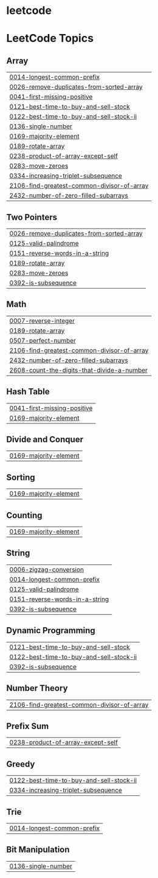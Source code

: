 # leetcode

<!---LeetCode Topics Start-->
# LeetCode Topics
## Array
|  |
| ------- |
| [0014-longest-common-prefix](https://github.com/Rajeshsaharan/leetcode/tree/master/0014-longest-common-prefix) |
| [0026-remove-duplicates-from-sorted-array](https://github.com/Rajeshsaharan/leetcode/tree/master/0026-remove-duplicates-from-sorted-array) |
| [0041-first-missing-positive](https://github.com/Rajeshsaharan/leetcode/tree/master/0041-first-missing-positive) |
| [0121-best-time-to-buy-and-sell-stock](https://github.com/Rajeshsaharan/leetcode/tree/master/0121-best-time-to-buy-and-sell-stock) |
| [0122-best-time-to-buy-and-sell-stock-ii](https://github.com/Rajeshsaharan/leetcode/tree/master/0122-best-time-to-buy-and-sell-stock-ii) |
| [0136-single-number](https://github.com/Rajeshsaharan/leetcode/tree/master/0136-single-number) |
| [0169-majority-element](https://github.com/Rajeshsaharan/leetcode/tree/master/0169-majority-element) |
| [0189-rotate-array](https://github.com/Rajeshsaharan/leetcode/tree/master/0189-rotate-array) |
| [0238-product-of-array-except-self](https://github.com/Rajeshsaharan/leetcode/tree/master/0238-product-of-array-except-self) |
| [0283-move-zeroes](https://github.com/Rajeshsaharan/leetcode/tree/master/0283-move-zeroes) |
| [0334-increasing-triplet-subsequence](https://github.com/Rajeshsaharan/leetcode/tree/master/0334-increasing-triplet-subsequence) |
| [2106-find-greatest-common-divisor-of-array](https://github.com/Rajeshsaharan/leetcode/tree/master/2106-find-greatest-common-divisor-of-array) |
| [2432-number-of-zero-filled-subarrays](https://github.com/Rajeshsaharan/leetcode/tree/master/2432-number-of-zero-filled-subarrays) |
## Two Pointers
|  |
| ------- |
| [0026-remove-duplicates-from-sorted-array](https://github.com/Rajeshsaharan/leetcode/tree/master/0026-remove-duplicates-from-sorted-array) |
| [0125-valid-palindrome](https://github.com/Rajeshsaharan/leetcode/tree/master/0125-valid-palindrome) |
| [0151-reverse-words-in-a-string](https://github.com/Rajeshsaharan/leetcode/tree/master/0151-reverse-words-in-a-string) |
| [0189-rotate-array](https://github.com/Rajeshsaharan/leetcode/tree/master/0189-rotate-array) |
| [0283-move-zeroes](https://github.com/Rajeshsaharan/leetcode/tree/master/0283-move-zeroes) |
| [0392-is-subsequence](https://github.com/Rajeshsaharan/leetcode/tree/master/0392-is-subsequence) |
## Math
|  |
| ------- |
| [0007-reverse-integer](https://github.com/Rajeshsaharan/leetcode/tree/master/0007-reverse-integer) |
| [0189-rotate-array](https://github.com/Rajeshsaharan/leetcode/tree/master/0189-rotate-array) |
| [0507-perfect-number](https://github.com/Rajeshsaharan/leetcode/tree/master/0507-perfect-number) |
| [2106-find-greatest-common-divisor-of-array](https://github.com/Rajeshsaharan/leetcode/tree/master/2106-find-greatest-common-divisor-of-array) |
| [2432-number-of-zero-filled-subarrays](https://github.com/Rajeshsaharan/leetcode/tree/master/2432-number-of-zero-filled-subarrays) |
| [2608-count-the-digits-that-divide-a-number](https://github.com/Rajeshsaharan/leetcode/tree/master/2608-count-the-digits-that-divide-a-number) |
## Hash Table
|  |
| ------- |
| [0041-first-missing-positive](https://github.com/Rajeshsaharan/leetcode/tree/master/0041-first-missing-positive) |
| [0169-majority-element](https://github.com/Rajeshsaharan/leetcode/tree/master/0169-majority-element) |
## Divide and Conquer
|  |
| ------- |
| [0169-majority-element](https://github.com/Rajeshsaharan/leetcode/tree/master/0169-majority-element) |
## Sorting
|  |
| ------- |
| [0169-majority-element](https://github.com/Rajeshsaharan/leetcode/tree/master/0169-majority-element) |
## Counting
|  |
| ------- |
| [0169-majority-element](https://github.com/Rajeshsaharan/leetcode/tree/master/0169-majority-element) |
## String
|  |
| ------- |
| [0006-zigzag-conversion](https://github.com/Rajeshsaharan/leetcode/tree/master/0006-zigzag-conversion) |
| [0014-longest-common-prefix](https://github.com/Rajeshsaharan/leetcode/tree/master/0014-longest-common-prefix) |
| [0125-valid-palindrome](https://github.com/Rajeshsaharan/leetcode/tree/master/0125-valid-palindrome) |
| [0151-reverse-words-in-a-string](https://github.com/Rajeshsaharan/leetcode/tree/master/0151-reverse-words-in-a-string) |
| [0392-is-subsequence](https://github.com/Rajeshsaharan/leetcode/tree/master/0392-is-subsequence) |
## Dynamic Programming
|  |
| ------- |
| [0121-best-time-to-buy-and-sell-stock](https://github.com/Rajeshsaharan/leetcode/tree/master/0121-best-time-to-buy-and-sell-stock) |
| [0122-best-time-to-buy-and-sell-stock-ii](https://github.com/Rajeshsaharan/leetcode/tree/master/0122-best-time-to-buy-and-sell-stock-ii) |
| [0392-is-subsequence](https://github.com/Rajeshsaharan/leetcode/tree/master/0392-is-subsequence) |
## Number Theory
|  |
| ------- |
| [2106-find-greatest-common-divisor-of-array](https://github.com/Rajeshsaharan/leetcode/tree/master/2106-find-greatest-common-divisor-of-array) |
## Prefix Sum
|  |
| ------- |
| [0238-product-of-array-except-self](https://github.com/Rajeshsaharan/leetcode/tree/master/0238-product-of-array-except-self) |
## Greedy
|  |
| ------- |
| [0122-best-time-to-buy-and-sell-stock-ii](https://github.com/Rajeshsaharan/leetcode/tree/master/0122-best-time-to-buy-and-sell-stock-ii) |
| [0334-increasing-triplet-subsequence](https://github.com/Rajeshsaharan/leetcode/tree/master/0334-increasing-triplet-subsequence) |
## Trie
|  |
| ------- |
| [0014-longest-common-prefix](https://github.com/Rajeshsaharan/leetcode/tree/master/0014-longest-common-prefix) |
## Bit Manipulation
|  |
| ------- |
| [0136-single-number](https://github.com/Rajeshsaharan/leetcode/tree/master/0136-single-number) |
<!---LeetCode Topics End-->